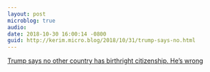 ```yaml
---
layout: post
microblog: true
audio: 
date: 2018-10-30 16:00:14 -0800
guid: http://kerim.micro.blog/2018/10/31/trump-says-no.html
---
```

[Trump says no other country has birthright citizenship. He’s wrong](https://www.washingtonpost.com/world/2018/10/30/trump-says-no-other-country-has-birthright-citizenship-hes-wrong/?utm_term=.4b485d2a650b)
